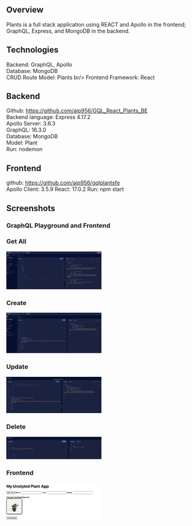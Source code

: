 ## Overview
Plants is a full stack application using REACT and Apollo in the frontend; GraphQL, Express, and MongoDB in the backend.

## Technologies
Backend: GraphQL, Apollo<br/>
Database: MongoDB<br/>
CRUD Route Model: Plants br/>
Frontend Framework: React<br/>

## Backend
 Github: https://github.com/aip956/GQL_React_Plants_BE<br/>
 Backend language: Express 4.17.2<br/>
 Apollo Server: 3.6.3<br/>
 GraphQL: 16.3.0<br/>
 Database: MongoDB<br/>
 Model: Plant<br/>
 Run: nodemon

## Frontend
github: https://github.com/aip956/gqlplantsfe<br/>
Apollo Client: 3.5.9
React: 17.0.2
Run: npm start

## Screenshots
### GraphQL Playground and Frontend
### Get All
<img src="ScreenCaps/GetAll.png" style="width:50%">

### Create
<img src="ScreenCaps/Create.png" style="width:50%">

### Update
<img src="ScreenCaps/Update.png" style="width:50%">

### Delete
<img src="ScreenCaps/Delete.png" style="width:50%">

### Frontend
<img src="ScreenCaps/Frontend.png" style="width:50%">